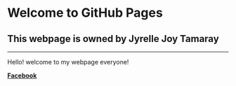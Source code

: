 # Welcome to GitHub Pages

## This webpage is owned by Jyrelle Joy Tamaray
--------------------
Hello! welcome to my webpage everyone!

**[Facebook](https://www.facebook.com/jyrellejoy.tamaray)**
